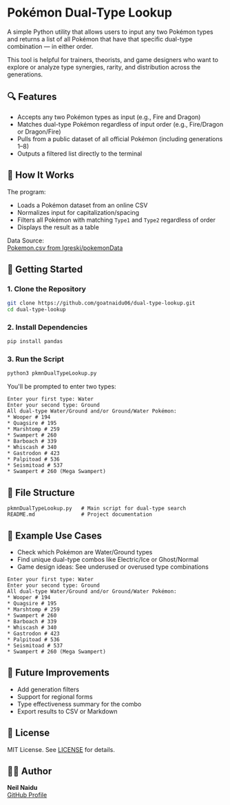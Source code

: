 # Pokémon Dual-Type Lookup

A simple Python utility that allows users to input any two Pokémon types and returns a list of all Pokémon that have that specific dual-type combination — in either order.

This tool is helpful for trainers, theorists, and game designers who want to explore or analyze type synergies, rarity, and distribution across the generations.

## 🔍 Features

- Accepts any two Pokémon types as input (e.g., Fire and Dragon)
- Matches dual-type Pokémon regardless of input order (e.g., Fire/Dragon or Dragon/Fire)
- Pulls from a public dataset of all official Pokémon (including generations 1–8)
- Outputs a filtered list directly to the terminal

## 🧠 How It Works

The program:
- Loads a Pokémon dataset from an online CSV
- Normalizes input for capitalization/spacing
- Filters all Pokémon with matching `Type1` and `Type2` regardless of order
- Displays the result as a table

Data Source:  
[Pokemon.csv from lgreski/pokemonData](https://github.com/lgreski/pokemonData/blob/master/Pokemon.csv)

## 🚀 Getting Started

### 1. Clone the Repository

```bash
git clone https://github.com/goatnaidu06/dual-type-lookup.git  
cd dual-type-lookup  
```

### 2. Install Dependencies

```bash
pip install pandas  
```

### 3. Run the Script

```bash
python3 pkmnDualTypeLookup.py
```

You'll be prompted to enter two types:

```
Enter your first type: Water
Enter your second type: Ground
All dual-type Water/Ground and/or Ground/Water Pokémon:
* Wooper # 194  
* Quagsire # 195  
* Marshtomp # 259  
* Swampert # 260  
* Barboach # 339  
* Whiscash # 340  
* Gastrodon # 423  
* Palpitoad # 536  
* Seismitoad # 537  
* Swampert # 260 (Mega Swampert)
```

## 📁 File Structure

```
pkmnDualTypeLookup.py   # Main script for dual-type search  
README.md               # Project documentation  
```

## 🔮 Example Use Cases

- Check which Pokémon are Water/Ground types
- Find unique dual-type combos like Electric/Ice or Ghost/Normal
- Game design ideas: See underused or overused type combinations
```
Enter your first type: Water
Enter your second type: Ground
All dual-type Water/Ground and/or Ground/Water Pokémon:
* Wooper # 194  
* Quagsire # 195  
* Marshtomp # 259  
* Swampert # 260  
* Barboach # 339  
* Whiscash # 340  
* Gastrodon # 423  
* Palpitoad # 536  
* Seismitoad # 537  
* Swampert # 260 (Mega Swampert)
```

## 🎯 Future Improvements

- Add generation filters  
- Support for regional forms  
- Type effectiveness summary for the combo  
- Export results to CSV or Markdown  

## 📜 License

MIT License. See [LICENSE](LICENSE) for details.

## 👨‍💻 Author

**Neil Naidu**  
[GitHub Profile](https://github.com/goatnaidu06)
